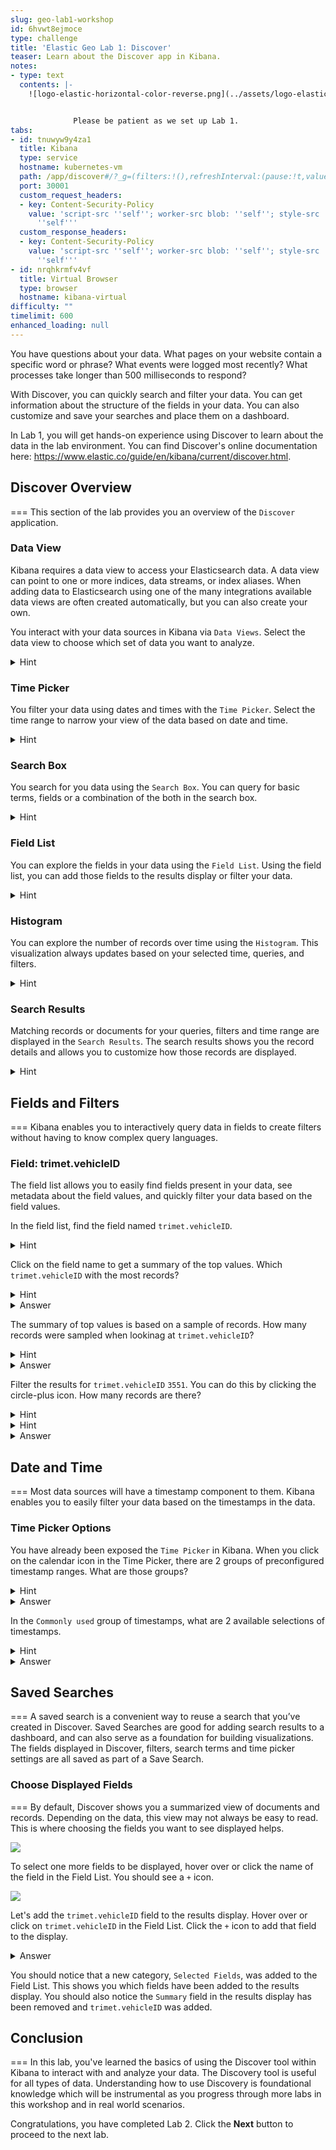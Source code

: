 ```yaml
---
slug: geo-lab1-workshop
id: 6hvwt8ejmoce
type: challenge
title: 'Elastic Geo Lab 1: Discover'
teaser: Learn about the Discover app in Kibana.
notes:
- type: text
  contents: |-
    ![logo-elastic-horizontal-color-reverse.png](../assets/logo-elastic-horizontal-color-reverse.png)


              Please be patient as we set up Lab 1.
tabs:
- id: tnuwyw9y4za1
  title: Kibana
  type: service
  hostname: kubernetes-vm
  path: /app/discover#/?_g=(filters:!(),refreshInterval:(pause:!t,value:60000),time:(from:now-24h%2Fh,to:now))
  port: 30001
  custom_request_headers:
  - key: Content-Security-Policy
    value: 'script-src ''self''; worker-src blob: ''self''; style-src ''unsafe-inline''
      ''self'''
  custom_response_headers:
  - key: Content-Security-Policy
    value: 'script-src ''self''; worker-src blob: ''self''; style-src ''unsafe-inline''
      ''self'''
- id: nrqhkrmfv4vf
  title: Virtual Browser
  type: browser
  hostname: kibana-virtual
difficulty: ""
timelimit: 600
enhanced_loading: null
---
```

You have questions about your data. What pages on your website contain a specific word or phrase? What events were logged most recently? What processes take longer than 500 milliseconds to respond?

With Discover, you can quickly search and filter your data. You can get information about the structure of the fields in your data. You can also customize and save your searches and place them on a dashboard.

In Lab 1, you will get hands-on experience using Discover to learn about the data in the lab environment. You can find Discover's online documentation here: https://www.elastic.co/guide/en/kibana/current/discover.html.

## Discover Overview
===
This section of the lab provides you an overview of the `Discover` application.

### Data View
Kibana requires a data view to access your Elasticsearch data. A data view can point to one or more indices, data streams, or index aliases. When adding data to Elasticsearch using one of the many integrations available data views are often created automatically, but you can also create your own.

You interact with your data sources in Kibana via `Data Views`. Select the data view to choose which set of data you want to analyze.

<details>
	<summary>Hint</summary>
	<img src="../assets/geo-workshop-discover-data-view-pointer.png" />
</details>

### Time Picker
You filter your data using dates and times with the `Time Picker`. Select the time range to narrow your view of the data based on date and time.
<details>
	<summary>Hint</summary>
	<img src="../assets/geo-workshop-discover-time-picker-pointer.png"/>
</details>

### Search Box
You search for you data using the `Search Box`. You can query for basic terms, fields or a combination of the both in the search box.
<details>
	<summary>Hint</summary>
	<img src="../assets/geo-workshop-discover-query-box-pointer.png"/>
</details>

### Field List
You can explore the fields in your data using the `Field List`. Using the field list, you can add those fields to the results display or filter your data.
<details>
	<summary>Hint</summary>
	<img src="../assets/geo-workshop-discover-field-list-pointer.png"/>
</details>

### Histogram
You can explore the number of records over time using the `Histogram`. This visualization always updates based on your selected time, queries, and filters.
<details>
	<summary>Hint</summary>
	<img src="../assets/geo-workshop-discover-histogram.png" />
</details>

### Search Results
Matching records or documents for your queries, filters and time range are displayed in the `Search Results`. The search results shows you the record details and allows you to customize how those records are displayed.
<details>
	<summary>Hint</summary>
	<img src="../assets/geo-workshop-discover-search-results.png" />
</details>


## Fields and Filters
===
Kibana enables you to interactively query data in fields to create filters without having to know complex query languages.

### Field: trimet.vehicleID
The field list allows you to easily find fields present in your data, see metadata about the field values, and quickly filter your data based on the field values.

In the field list, find the field named `trimet.vehicleID`.

<details>
	<summary>Hint</summary>
	<img src="../assets/geo-workshop-discover-vehicleid-filter.png" />
</details>

Click on the field name to get a summary of the top values. Which `trimet.vehicleID` with the most records?

<details>
	<summary>Hint</summary>
	<img src="../assets/geo-workshop-discover-vehicleid-count.png" />
</details>

<details>
	<summary>Answer</summary>
3551
</details>

The summary of top values is based on a sample of records. How many records were sampled when lookinag at `trimet.vehicleID`?

<details>
	<summary>Hint</summary>
	<img src="../assets/geo-workshop-discover-vehicleid-sample-size.png" />
</details>

<details>
	<summary>Answer</summary>
3001
</details>

Filter the results for `trimet.vehicleID` `3551`. You can do this by clicking the circle-plus icon. How many records are there?
<details>
	<summary>Hint</summary>
	<img src="../assets/geo-workshop-discover-vehicleid-filter-query.png" />
</details>

<details>
	<summary>Hint</summary>
		<img src="../assets/geo-workshop-discover-vehicleid-filter-query-results.png" />
</details>

<details>
	<summary>Answer</summary>
308
</details>


## Date and Time
===
Most data sources will have a timestamp component to them. Kibana enables you to easily filter your data based on the timestamps in the data.

### Time Picker Options
You have already been exposed the `Time Picker` in Kibana. When you click on the calendar icon in the Time Picker, there are 2 groups of preconfigured timestamp ranges. What are those groups?

<details>
	<summary>Hint</summary>
	<img src="../assets/geo-workshop-discover-time-picker-calendar.png" />
</details>

<details>
	<summary>Answer</summary>
`Commonly used` and `Recently used date ranges`
</details>

In the `Commonly used` group of timestamps, what are 2 available selections of timestamps.

<details>
	<summary>Hint</summary>
	<img src="../assets/geo-workshop-discover-time-picker-calendar-commonly-used.png" />
</details>

<details>
	<summary>Answer</summary>
`Today`, `Last 24 hours`, and `Last 1 year` are some of the preconfigured timestamps.
</details>


## Saved Searches
===
A saved search is a convenient way to reuse a search that you’ve created in Discover. Saved Searches are good for adding search results to a dashboard, and can also serve as a foundation for building visualizations. The fields displayed in Discover, filters, search terms and time picker settings are all saved as part of a Save Search.

### Choose Displayed Fields
===
By default, Discover shows you a summarized view of documents and records.  Depending on the data, this view may not always be easy to read.  This is where choosing the fields you want to see displayed helps.

<img src="../assets/geo-workshop-discovery-default-fields.png" />

To select one more fields to be displayed, hover over or click the name of the field in the Field List.  You should see a `+` icon.

<img src="../assets/geo-workshop-discover-field-list-plus-icon.png" />

Let's add the `trimet.vehicleID` field to the results display.  Hover over or click on `trimet.vehicleID` in the Field List.  Click the `+` icon to add that field to the display.

<details>
	<summary>Answer</summary>
	<img src="../assets/geo-workshop-discover-field-list-vehicleid.png" />
</details>

You should notice that a new category, `Selected Fields`, was added to the Field List.  This shows you which fields have been added to the results display.  You should also notice the `Summary` field in the results display has been removed and `trimet.vehicleID` was added.


## Conclusion
===
In this lab, you've learned the basics of using the Discover tool within Kibana to interact with and analyze your data. The Discovery tool is useful for all types of data. Understanding how to use Discovery is foundational knowledge which will be instrumental as you progress through more labs in this workshop and in real world scenarios.

Congratulations, you have completed Lab 2. Click the **Next** button to proceed to the next lab.
